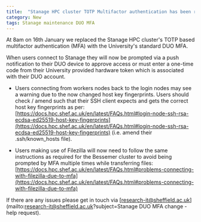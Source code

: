 ```yaml
---
title:  "Stanage HPC cluster TOTP Multifactor authentication has been replaced with DUO Multifactor authentication"
category: New
tags: Stanage maintenance DUO MFA
---
```


At 8am on 16th January we replaced the Stanage HPC cluster's TOTP based multifactor authentication (MFA) with the University's standard DUO MFA.

When users connect to Stanage they will now be prompted via a push notification to their DUO device to approve access or must enter a one-time code from their University provided hardware token which is associated with their DUO account.

* Users connecting from workers nodes back to the login nodes may see a warning due to the now changed host key fingerprints. Users should check / amend such that their SSH client expects and gets the correct host key fingerprints as per: [https://docs.hpc.shef.ac.uk/en/latest/FAQs.html#login-node-ssh-rsa-ecdsa-ed25519-host-key-fingerprints](https://docs.hpc.shef.ac.uk/en/latest/FAQs.html#login-node-ssh-rsa-ecdsa-ed25519-host-key-fingerprints) (i.e. amend their .ssh/known_hosts file).

* Users making use of Filezilla will now need to follow the same instructions as required for the Bessemer cluster to avoid being prompted by MFA multiple times while transferring files: [https://docs.hpc.shef.ac.uk/en/latest/FAQs.html#problems-connecting-with-filezilla-due-to-mfa](https://docs.hpc.shef.ac.uk/en/latest/FAQs.html#problems-connecting-with-filezilla-due-to-mfa)

If there are any issues please get in touch via [research-it@sheffield.ac.uk](mailto:research-it@sheffield.ac.uk?subject=Stanage DUO MFA change - help request).
